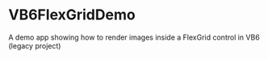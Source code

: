 # VB6FlexGridDemo
A demo app showing how to render images inside a FlexGrid control in VB6 (legacy project)
